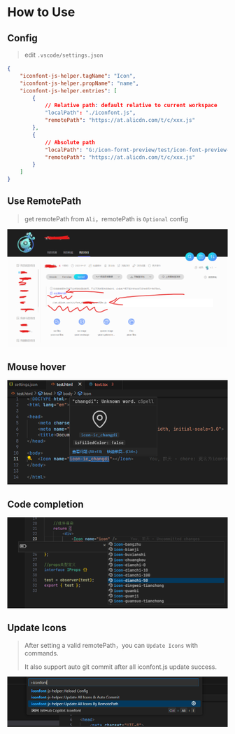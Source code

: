 # How to Use

## Config
> edit `.vscode/settings.json`
```json
{
    "iconfont-js-helper.tagName": "Icon",
    "iconfont-js-helper.propName": "name",
    "iconfont-js-helper.entries": [
        {
            // Relative path: default relative to current workspace
            "localPath": "./iconfont.js",
            "remotePath": "https://at.alicdn.com/t/c/xxx.js"
        },
        {
            // Absolute path
            "localPath": "G:/icon-fornt-preview/test/icon-font-preview-test/iconfont copy.js",
            "remotePath": "https://at.alicdn.com/t/c/xxx.js"
        }
    ]
}
```

## Use RemotePath
> get remotePath from `Ali`，remotePath is `Optional` config

![ali-icon](https://github.com/BanShan-Alec/icon-fornt-preview/blob/main/assets/ali-icon.png)


## Mouse hover
![hover](https://github.com/BanShan-Alec/icon-fornt-preview/blob/main/assets/hover.png)

## Code completion
![completion](https://github.com/BanShan-Alec/icon-fornt-preview/blob/main/assets/complet.png)

## Update Icons

> After setting a valid remotePath，you can `Update Icons` with commands.
>
> It also support auto git commit after all iconfont.js update success.

![update](https://github.com/BanShan-Alec/icon-fornt-preview/blob/main/assets/update-cmd.png)

